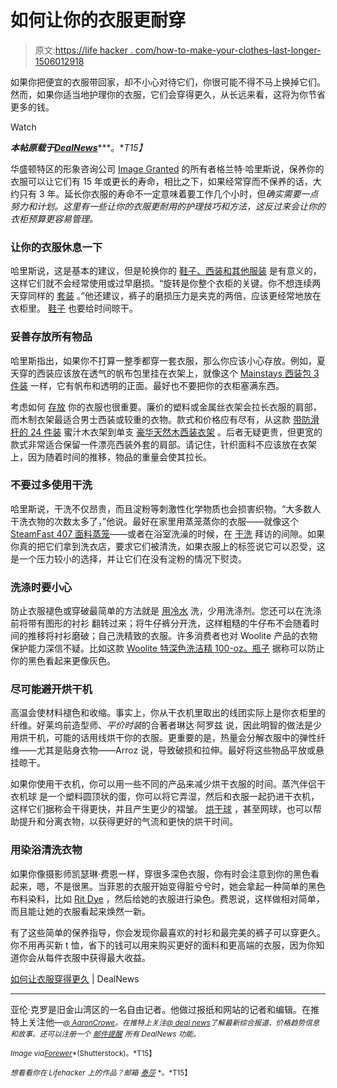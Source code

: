 # 如何让你的衣服更耐穿

> 原文:[https://life hacker . com/how-to-make-your-clothes-last-longer-1506012918](https://lifehacker.com/how-to-make-your-clothes-last-longer-1506012918)

如果你把便宜的衣服带回家，却不小心对待它们，你很可能不得不马上换掉它们。然而，如果你适当地护理你的衣服，它们会穿得更久，从长远来看，这将为你节省更多的钱。

Watch

***本帖原载于***[***DealNews***](http://dealnews.com/features/How-to-Make-Your-Clothes-Last-Longer/554888.html)***。**T15】*

华盛顿特区的形象咨询公司 [Image Granted](http://dealnews.com/lw/artclick.html?2,963618,4933728) 的所有者格兰特·哈里斯说，保养你的衣服可以让它们有 15 年或更长的寿命，相比之下，如果经常穿而不保养的话，大约只有 3 年。延长你衣服的寿命不一定意味着要工作几个小时，但*确实需要一点努力和计划。这里有一些让你的衣服更耐用的护理技巧和方法，这反过来会让你的衣柜预算更容易管理。*

### 让你的衣服休息一下

哈里斯说，这是基本的建议，但是轮换你的 [鞋子、西装和其他服装](http://dealnews.com/c202/Clothing-Accessories/) 是有意义的，这样它们就不会经常使用或过早磨损。“旋转是你整个衣柜的关键。你不想连续两天穿同样的 [套装](https://lifehacker.com/this-visual-guide-outlines-how-mens-suits-should-fit-1444682567) 。”他还建议，裤子的磨损压力是夹克的两倍，应该更经常地放在衣柜里。 [鞋子](http://dealnews.com/c280/Clothing-Accessories/Shoes/) 也要给时间晾干。

### 妥善存放所有物品

哈里斯指出，如果你不打算一整季都穿一套衣服，那么你应该小心存放。例如，夏天穿的西装应该放在透气的帆布包里挂在衣架上，就像这个 [Mainstays 西装包 3 件装](http://dealnews.com/lw/artclick.html?2,963618,4935240) 一样，它有帆布和透明的正面。最好也不要把你的衣柜塞满东西。

考虑如何 [存放](https://lifehacker.com/vacuum-storage-bags-shrink-linens-and-off-season-clothi-5692144) 你的衣服也很重要。廉价的塑料或金属丝衣架会拉长衣服的肩部，而木制衣架最适合男士西装或较重的衣物。款式和价格应有尽有，从这款 [带防滑杆的 24 件装](http://dealnews.com/lw/artclick.html?2,963618,4933740) 蜜汁木衣架到单支 [豪华天然木西装衣架](http://dealnews.com/lw/artclick.html?2,963618,4933743) 。后者无疑更贵，但更宽的款式非常适合保留一件漂亮西装外套的肩部。请记住，针织面料不应该放在衣架上，因为随着时间的推移，物品的重量会使其拉长。

### 不要过多使用干洗

哈里斯说，干洗不仅昂贵，而且淀粉等刺激性化学物质也会损害织物。“大多数人干洗衣物的次数太多了，”他说。最好在家里用蒸笼蒸你的衣服——就像这个 [SteamFast 407 面料蒸笼](http://dealnews.com/lw/artclick.html?2,963618,4933746)——或者在浴室洗澡的时候，在 [干洗](https://lifehacker.com/wash-your-dry-clean-clothes-at-home-1499874666) 拜访的间隙。如果你真的把它们拿到洗衣店，要求它们被清洗，如果衣服上的标签说它可以忍受，这是一个压力较小的选择，并让它们在没有淀粉的情况下熨烫。

### 洗涤时要小心

防止衣服褪色或穿破最简单的方法就是 [用冷水](https://lifehacker.com/clean-your-washing-machine-to-keep-clothes-fresh-5986432) 洗，少用洗涤剂。您还可以在洗涤前将带有图形的衬衫 翻转过来；将牛仔裤分开洗，这样粗糙的牛仔布不会随着时间的推移将衬衫磨破；自己洗精致的衣服。许多消费者也对 Woolite 产品的衣物保护能力深信不疑。比如这款 [Woolite 特深色洗洁精 100-oz。瓶子](http://dealnews.com/lw/artclick.html?2,963618,4933752) 据称可以防止你的黑色看起来更像灰色。

### 尽可能避开烘干机

高温会使材料褪色和收缩。事实上，你从干衣机里取出的线团实际上是你衣柜里的纤维。好莱坞前造型师、*平价时装*的合著者琳达·阿罗兹 说，因此明智的做法是少用烘干机，可能的话用线烘干你的衣服。更重要的是，热量会分解衣服中的弹性纤维——尤其是贴身衣物——Arroz 说，导致破损和拉伸。最好将这些物品平放或悬挂晾干。

如果你使用干衣机，你可以用一些不同的产品来减少烘干衣服的时间。蒸汽伴侣干衣机球 是一个塑料圆顶状的蛋，你可以将它弄湿，然后和衣服一起扔进干衣机，这样它们据称会干得更快，并且产生更少的褶皱。 [烘干球](http://dealnews.com/lw/artclick.html?2,963618,4933761) ，甚至网球，也可以帮助提升和分离衣物，以获得更好的气流和更快的烘干时间。

### 用染浴清洗衣物

如果你像摄影师凯瑟琳·费恩一样，穿很多深色衣服，你有时会注意到你的黑色看起来，嗯，不是很黑。当菲恩的衣服开始变得脏兮兮时，她会拿起一种简单的黑色布料染料，比如 [Rit Dye](http://dealnews.com/lw/artclick.html?2,963618,4933764) ，然后给她的衣服进行染色。费恩说，这样做相对简单，而且能让她的衣服看起来焕然一新。

有了这些简单的保养指导，你会发现你最喜欢的衬衫和最完美的裤子可以穿更久。你不用再买新 t 恤，省下的钱可以用来购买更好的面料和更高端的衣服，因为你知道你会从每件衣服中获得最大收益。

[如何让衣服穿得更久](http://dealnews.com/features/How-to-Make-Your-Clothes-Last-Longer/554888.html) | DealNews

* * *

亚伦·克罗是旧金山湾区的一名自由记者。他做过报纸和网站的记者和编辑。在推特上关注他—[<small>*@ AaronCrowe*</small>](http://dealnews.com/lw/artclick.html?2,963618,4933779)<small>*。在推特上关注*</small>[<small>*@ deal news*</small>](http://dealnews.com/lw/artclick.html?2,963618,4933782)<small>*了解最新综合报道、价格趋势信息和故事。还可以注册一个*</small> [<small>*邮件提醒*</small>](https://dealnews.com/mydealnews/alert/create/?cat=485) <small>*所有 DealNews 功能。*</small>

<small>*Image via*</small>[<small>*Forewer*</small>](http://www.shutterstock.com/gallery-236011p1.html)<small>*(Shutterstock)。*T15】</small>

<small>*想看看你在 Lifehacker 上的作品？邮箱*</small> [<small>*泰莎*</small>](https://mail.google.com/mail/?view=cm&fs=1&tf=1&to=tessa@lifehacker.com) <small>*。*T15】</small>